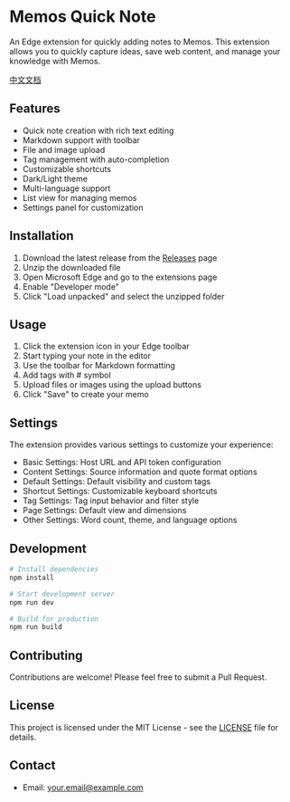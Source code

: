 # Memos Quick Note

An Edge extension for quickly adding notes to Memos. This extension allows you to quickly capture ideas, save web content, and manage your knowledge with Memos.

[中文文档](README.md)

## Features

- Quick note creation with rich text editing
- Markdown support with toolbar
- File and image upload
- Tag management with auto-completion
- Customizable shortcuts
- Dark/Light theme
- Multi-language support
- List view for managing memos
- Settings panel for customization

## Installation

1. Download the latest release from the [Releases](https://github.com/yourusername/memos-plugin/releases) page
2. Unzip the downloaded file
3. Open Microsoft Edge and go to the extensions page
4. Enable "Developer mode"
5. Click "Load unpacked" and select the unzipped folder

## Usage

1. Click the extension icon in your Edge toolbar
2. Start typing your note in the editor
3. Use the toolbar for Markdown formatting
4. Add tags with # symbol
5. Upload files or images using the upload buttons
6. Click "Save" to create your memo

## Settings

The extension provides various settings to customize your experience:

- Basic Settings: Host URL and API token configuration
- Content Settings: Source information and quote format options
- Default Settings: Default visibility and custom tags
- Shortcut Settings: Customizable keyboard shortcuts
- Tag Settings: Tag input behavior and filter style
- Page Settings: Default view and dimensions
- Other Settings: Word count, theme, and language options

## Development

```bash
# Install dependencies
npm install

# Start development server
npm run dev

# Build for production
npm run build
```

## Contributing

Contributions are welcome! Please feel free to submit a Pull Request.

## License

This project is licensed under the MIT License - see the [LICENSE](LICENSE) file for details.

## Contact

- Email: your.email@example.com 
